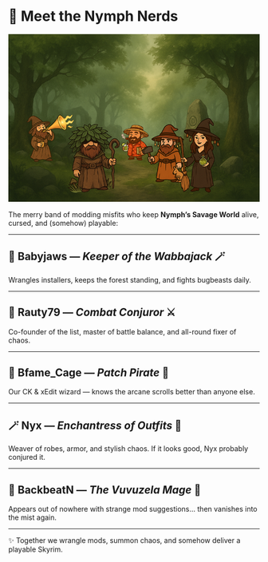 # 🌿 Meet the Nymph Nerds

![Nymph Nerds](assets/nerds.png)

The merry band of modding misfits who keep **Nymph’s Savage World** alive, cursed, and (somehow) playable:  

---

## 🌿 Babyjaws — *Keeper of the Wabbajack* 🪄  
Wrangles installers, keeps the forest standing, and fights bugbeasts daily.  

---

## 🔨 Rauty79 — *Combat Conjuror* ⚔️  
Co-founder of the list, master of battle balance, and all-round fixer of chaos.  

---

## 💨 Bfame_Cage — *Patch Pirate* 📜  
Our CK & xEdit wizard — knows the arcane scrolls better than anyone else.  

---

## 🪄 Nyx — *Enchantress of Outfits* 👗  
Weaver of robes, armor, and stylish chaos. If it looks good, Nyx probably conjured it.  

---

## 📯 BackbeatN — *The Vuvuzela Mage* 🎺  
Appears out of nowhere with strange mod suggestions… then vanishes into the mist again.  

---

✨ Together we wrangle mods, summon chaos, and somehow deliver a playable Skyrim.  
